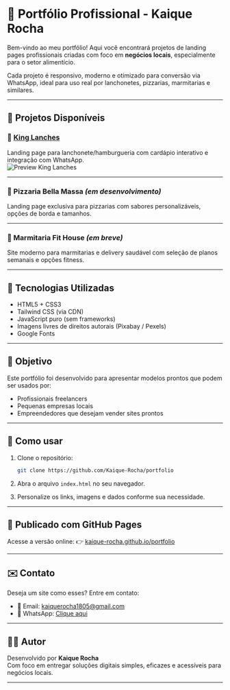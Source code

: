 # 💼 Portfólio Profissional - Kaique Rocha

Bem-vindo ao meu portfólio! Aqui você encontrará projetos de landing pages profissionais criadas com foco em **negócios locais**, especialmente para o setor alimentício.

Cada projeto é responsivo, moderno e otimizado para conversão via WhatsApp, ideal para uso real por lanchonetes, pizzarias, marmitarias e similares.

---

## 🧩 Projetos Disponíveis

### 🍔 [King Lanches](https://kaique-rocha.github.io/kinglanches/)
Landing page para lanchonete/hamburgueria com cardápio interativo e integração com WhatsApp.  
![Preview King Lanches](./projects/kinglanches.png)

---

### 🍕 Pizzaria Bella Massa *(em desenvolvimento)*
Landing page exclusiva para pizzarias com sabores personalizáveis, opções de borda e tamanhos.

---

### 🥗 Marmitaria Fit House *(em breve)*
Site moderno para marmitarias e delivery saudável com seleção de planos semanais e opções fitness.

---

## 📱 Tecnologias Utilizadas

- HTML5 + CSS3
- Tailwind CSS (via CDN)
- JavaScript puro (sem frameworks)
- Imagens livres de direitos autorais (Pixabay / Pexels)
- Google Fonts

---

## 📌 Objetivo

Este portfólio foi desenvolvido para apresentar modelos prontos que podem ser usados por:

- Profissionais freelancers
- Pequenas empresas locais
- Empreendedores que desejam vender sites prontos

---

## 🔧 Como usar

1. Clone o repositório:
   ```bash
   git clone https://github.com/Kaique-Rocha/portfolio
   ```

2. Abra o arquivo `index.html` no seu navegador.

3. Personalize os links, imagens e dados conforme sua necessidade.

---

## 🚀 Publicado com GitHub Pages

Acesse a versão online:
👉 [kaique-rocha.github.io/portfolio](https://kaique-rocha.github.io/portfolio)

---

## ✉️ Contato

Deseja um site como esses? Entre em contato:

- 📧 Email: kaiquerocha1805@gmail.com  
- 📱 WhatsApp: [Clique aqui](https://wa.me/5511995481647)

---

## 👨‍💻 Autor

Desenvolvido por **Kaique Rocha**  
Com foco em entregar soluções digitais simples, eficazes e acessíveis para negócios locais.

---
